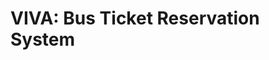 # VIVA: Bus Ticket Reservation System

<!-- This is a project work that I'm working on throughout the semester. This is to demonstrate practically how to apply server-side scripting language (PHP)
